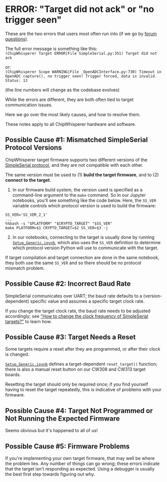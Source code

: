 # ERROR: "Target did not ack" or "no trigger seen"

These are the two errors that users most often run into (if we go by [forum
questions](https://forum.newae.com/search?q=target%20did%20not%20ack)).

The full error message is something like this:\
`(ChipWhisperer Target ERROR|File SimpleSerial.py:351) Target did not ack`

or:\
`(ChipWhisperer Scope WARNING|File _OpenADCInterface.py:730) Timeout in OpenADC capture(), no trigger seen! Trigger forced, data is invalid. Status: 13`

(the line numbers will change as the codebase evolves)

While the errors are different, they are both often tied to target communication issues.

Here we go over the most likely causes, and how to resolve them.

These notes apply to all ChipWhisperer hardware and software.


## Possible Cause #1: Mismatched SimpleSerial Protocol Versions

ChipWhisperer target firmware supports two different versions of the
[SimpleSerial protocol](https://chipwhisperer.readthedocs.io/en/latest/simpleserial.html),
and they are not compatible with each other.

The same version must be used to (1) **build the target firmware**, and to
(2) **connect to the target**.

1. In our firmware build system, the version used is specified as a
   command-line argument to the `make` command. So in our Jupyter notebooks,
   you'll see something like the code below. Here, the `SS_VER` variable
   controls which protocol version is used to build the firmware:
```
SS_VER='SS_VER_2_1'
...
%%bash -s "$PLATFORM" "$CRYPTO_TARGET" "$SS_VER"
make PLATFORM=$1 CRYPTO_TARGET=$2 SS_VER=$3 -j

```
2. In our notebooks, connecting to the target is usually done by running
   [`Setup_Generic.ipynb`](https://github.com/newaetech/chipwhisperer-jupyter/blob/main/Setup_Scripts/Setup_Generic.ipynb),
   which also uses the `SS_VER` definition to determine which protocol
   version Python will use to communicate with the target.

If target compilation and target connection are done in the same notebook,
they both use the same `SS_VER` and so there should be no protocol mismatch
problem.


## Possible Cause #2: Incorrect Baud Rate

SimpleSerial communicates over UART; the baud rate defaults to a
(version-dependent) specific value and assumes a specific target clock rate.

If you change the target clock rate, the baud rate needs to be adjusted
accordingly; see 
["How to change the clock frequency of SimpleSerial targets?"](baud.ipynb)
to learn how.


## Possible Cause #3: Target Needs a Reset

Some targets require a reset after they are programmed, or after their clock
is changed.

[`Setup_Generic.ipynb`](https://github.com/newaetech/chipwhisperer-jupyter/blob/main/Setup_Scripts/Setup_Generic.ipynb)
defines a target-dependent `reset_target()` function; there is also a manual
reset button on our CW308 and CW313 target boards.

Resetting the target should only be required once; if you find yourself
having to reset the target repeatedly, this is indicative of problems with
your firmware.

## Possible Cause #4: Target Not Programmed or Not Running the Expected Firmware

Seems obvious but it's happened to all of us!

## Possible Cause #5: Firmware Problems

If you're implementing your own target firmware, that may well be where the
problem lies. Any number of things can go wrong; these errors indicate that
the target isn't responding as expected. Using a debugger is usually the
best first step towards figuring out why.


